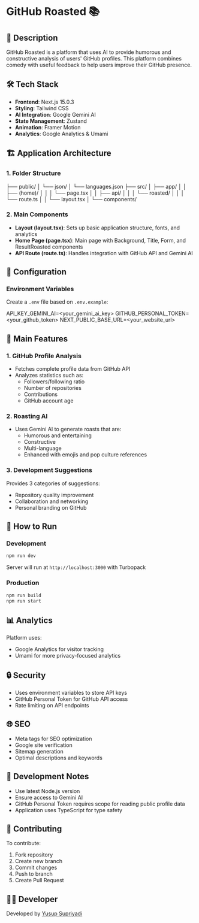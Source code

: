 # GitHub Roasted 📚

## 🚀 Description

GitHub Roasted is a platform that uses AI to provide humorous and constructive analysis of users' GitHub profiles. This platform combines comedy with useful feedback to help users improve their GitHub presence.

## 🛠️ Tech Stack

-   **Frontend**: Next.js 15.0.3
-   **Styling**: Tailwind CSS
-   **AI Integration**: Google Gemini AI
-   **State Management**: Zustand
-   **Animation**: Framer Motion
-   **Analytics**: Google Analytics & Umami

## 🏗️ Application Architecture

### 1. Folder Structure
├── public/
│ └── json/
│ └── languages.json
├── src/
│ ├── app/
│ │ ├── (home)/
│ │ │ └── page.tsx
│ │ ├── api/
│ │ │ └── roasted/
│ │ │ └── route.ts
│ │ └── layout.tsx
│ └── components/

### 2. Main Components
- **Layout (layout.tsx)**: Sets up basic application structure, fonts, and analytics
- **Home Page (page.tsx)**: Main page with Background, Title, Form, and ResultRoasted components
- **API Route (route.ts)**: Handles integration with GitHub API and Gemini AI

## 🔧 Configuration

### Environment Variables
Create a `.env` file based on `.env.example`:

API_KEY_GEMINI_AI=<your_gemini_ai_key>
GITHUB_PERSONAL_TOKEN=<your_github_token>
NEXT_PUBLIC_BASE_URL=<your_website_url>

## 🌟 Main Features

### 1. GitHub Profile Analysis
- Fetches complete profile data from GitHub API
- Analyzes statistics such as:
  - Followers/following ratio
  - Number of repositories
  - Contributions
  - GitHub account age

### 2. Roasting AI
- Uses Gemini AI to generate roasts that are:
  - Humorous and entertaining
  - Constructive
  - Multi-language
  - Enhanced with emojis and pop culture references

### 3. Development Suggestions
Provides 3 categories of suggestions:
- Repository quality improvement
- Collaboration and networking
- Personal branding on GitHub

## 🚀 How to Run

### Development
```bash
npm run dev
```
Server will run at `http://localhost:3000` with Turbopack

### Production
```bash
npm run build
npm run start
```

## 📊 Analytics
Platform uses:
- Google Analytics for visitor tracking
- Umami for more privacy-focused analytics

## 🔒 Security
- Uses environment variables to store API keys
- GitHub Personal Token for GitHub API access
- Rate limiting on API endpoints

## 🌐 SEO
- Meta tags for SEO optimization
- Google site verification
- Sitemap generation
- Optimal descriptions and keywords

## 📝 Development Notes
- Use latest Node.js version
- Ensure access to Gemini AI
- GitHub Personal Token requires scope for reading public profile data
- Application uses TypeScript for type safety

## 🤝 Contributing
To contribute:
1. Fork repository
2. Create new branch
3. Commit changes
4. Push to branch
5. Create Pull Request

## 👨‍💻 Developer
Developed by [Yusup Supriyadi](https://yusupsupriyadi.com)
